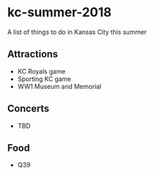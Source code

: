 # kc-summer-2018
A list of things to do in Kansas City this summer

## Attractions
* KC Royals game
* Sporting KC game
* WW1 Museum and Memorial

## Concerts
* TBD

## Food
* Q39
